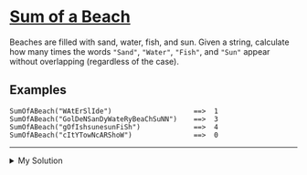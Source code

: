 # [Sum of a Beach](https://www.codewars.com/kata/5b37a50642b27ebf2e000010)

Beaches are filled with sand, water, fish, and sun. Given a string, calculate how many times the words `"Sand"`, `"Water"`, `"Fish"`, and `"Sun"` appear without overlapping (regardless of the case).

## Examples

    SumOfABeach("WAtErSlIde")                    ==>  1
    SumOfABeach("GolDeNSanDyWateRyBeaChSuNN")    ==>  3
    SumOfABeach("gOfIshsunesunFiSh")             ==>  4
    SumOfABeach("cItYTowNcARShoW")               ==>  0

---

<details><summary>My Solution</summary>

```js
function sumOfABeach(beach) {
  return (beach.match(/sand|water|fish|sun/gi) || []).length
}
```

</details>

